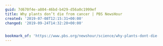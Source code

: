 ```yaml
---
guid: 7d670f4e-a804-46bd-b429-d56a0c1999ef
title: Why plants don’t die from cancer | PBS NewsHour
created: '2019-07-08T12:15:31+00:00'
changed: '2019-09-24T14:32:20+00:00'


bookmark_of: 'https://www.pbs.org/newshour/science/why-plants-dont-die-from-cancer'
---
```


